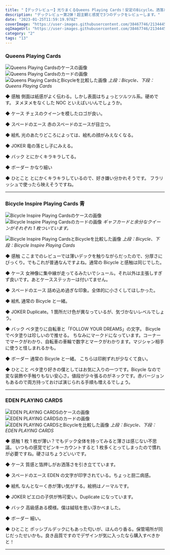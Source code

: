 ```yaml
---
title: "【デックレビュー】光りまくるQueens Playing Cards！安定のBicycle。洒落たデザインEDEN PLAYING CARDS【第2弾】"
description: "デックレビュー第2弾！超主観と感覚で3つのデックをレビューします。"
date: "2023-01-25T11:59:19.978Z"
coverImage: "https://user-images.githubusercontent.com/38467746/213444543-90cc9228-ba9c-446d-b119-4c0f83c218fb.jpeg"
ogImageUrl: "https://user-images.githubusercontent.com/38467746/213444543-90cc9228-ba9c-446d-b119-4c0f83c218fb.jpeg"
category: "2"
tags: "13"
---
```


### Queens Playing Cards

![Queens Playing Cardsのケースの画像](https://user-images.githubusercontent.com/38467746/213150877-aa70a753-ba86-4a2a-912a-4dc9a6cdd0f5.jpeg)
![Queens Playing Cardsのカードの画像](https://user-images.githubusercontent.com/38467746/213150883-49283f9a-397b-405e-a7d5-e50c5a927ff5.jpeg)
![Queens Playing CardsとBicycleを比較した画像](https://user-images.githubusercontent.com/38467746/213150889-1ae842b0-9e99-417a-84b5-77635f9a714d.jpeg)
_上段：Bicycle、下段：Queens Playing Cards_

◆ 感触
側面は紙感がよく伝わる。しかし表面はちょっとツルツル系。硬めです。
ヌメヌメをなくした NOC といえばいいんでしょうか。

◆ ケース
チェスのクイーンを模したロゴが良い。

◆ スペードのエース
赤のスペードのエースが目立つ。

◆ 絵札
光のあたりどころによっては、絵札の顔がみえなくなる。

◆ JOKER
竜の落とし子にみえる。

◆ バック
とにかくキラキラしてる。

◆ ボーダー
かなり細い

◆ ひとこと
とにかくキラキラしているので、好き嫌い分かれそうです。
フラリッシュで使ったら映えそうですね。

---

### Bicycle Inspire Playing Cards 青

![Bicycle Inspire Playing Cardsのケースの画像](https://user-images.githubusercontent.com/38467746/213150896-6ae5c81e-bf80-418e-9186-e7f0579d4f8a.jpeg)
![Bicycle Inspire Playing Cardsのカードの画像](https://user-images.githubusercontent.com/38467746/213150899-852fa15f-f244-4422-a4c8-0eec4ec3739b.jpeg)
_ギャフカードと余分なクイーンがそれぞれ 1 枚ついています。_

![Bicycle Inspire Playing CardsとBicycleを比較した画像](https://user-images.githubusercontent.com/38467746/213150906-185d8346-5803-4f41-9c2d-f1015327adeb.jpeg)
_上段：Bicycle、下段：Bicycle Inspire Playing Cards_

◆ 感触
ここまでのレビューでは薄いデックを触りながらだったので、分厚さにびっくり。でもこれが普通なんですよね。通常の Bicycle と感触は同じでした。

◆ ケース
女神像に集中線が走ってるみたいでシュール。それ以外は主張しすぎず良いです。あとケースステッカーは付いてません。

◆ スペードのエース
詰め込め過ぎな印象。全体的に小さくしてほしかった。

◆ 絵札
通常の Bicycle と一緒。

◆ JOKER
Duplicate。1 箇所だけ色が異なっているが、気づかないレベルでしょう。

◆ バック
ベタ塗りに自転車と「FOLLOW YOUR DREAMS」の文字。
Bicycle でベタ塗りは珍しいので推せる。
ちなみにマークドになっています。コーナーでマークがわかり、自転車の車輪で数字とマークがわかります。マジシャン相手に使うと怪しまれるかも。

◆ ボーダー
通常の Bicycle と一緒。
こちらは印刷ずれが少なくて良い。

◆ ひとこと
ベタ塗り好きの僕としてはお気に入りの一つです。Bicycle なので変な装飾や手触りもない安心さ。値段が少々張るのがネックです。赤バージョンもあるので両方持っておけば演じられる手順も増えるでしょう。

---

### EDEN PLAYING CARDS

![EDEN PLAYING CARDSのケースの画像](https://user-images.githubusercontent.com/38467746/213150910-c4458fba-08b0-468f-9880-a91bebcd0506.jpeg)
![EDEN PLAYING CARDSのカードの画像](https://user-images.githubusercontent.com/38467746/213150914-91160051-1afb-4f9d-9097-dded4329b354.jpeg)
![EDEN PLAYING CARDSとBicycleを比較した画像](https://user-images.githubusercontent.com/38467746/213150918-82b14e59-4d17-4685-a5bd-7e2fd217d7fb.jpeg)
_上段：Bicycle、下段：EDEN PLAYING CARDS_

◆ 感触
1 枚 1 枚が薄い？でもデック全体を持ってみると薄さは感じない不思議。
いつもの感覚でピンキーカウントすると 1 枚多くとってしまったので慣れが必要ですね。硬さはちょうどいいです。

◆ ケース
質感と箔押しがお洒落さを引き立てています。

◆ スペードのエース
EDEN の文字が印字されている。ちょっと厨二病感。

◆ 絵札
なんとなーく赤が薄い気がする。絵柄はノーマルです。

◆ JOKER
ピエロの子供が怖可愛い。Duplicate になっています。

◆ バック
高級感ある模様。僕は絨毯を思い浮かべました。

◆ ボーダー
細い。

◆ ひとこと
ポッシブルデックにもあった匂いが、ほんのり香る。保管場所が同じだったせいかも。良き品質ですのでデザインが気に入ったなら購入すべきかと！

---

